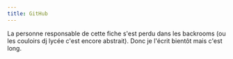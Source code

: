 ```yaml
---
title: GitHub
---
```


La personne responsable de cette fiche s'est perdu dans les backrooms (ou les couloirs dj lycée c'est encore abstrait). Donc je l'écrit bientôt mais c'est long.
